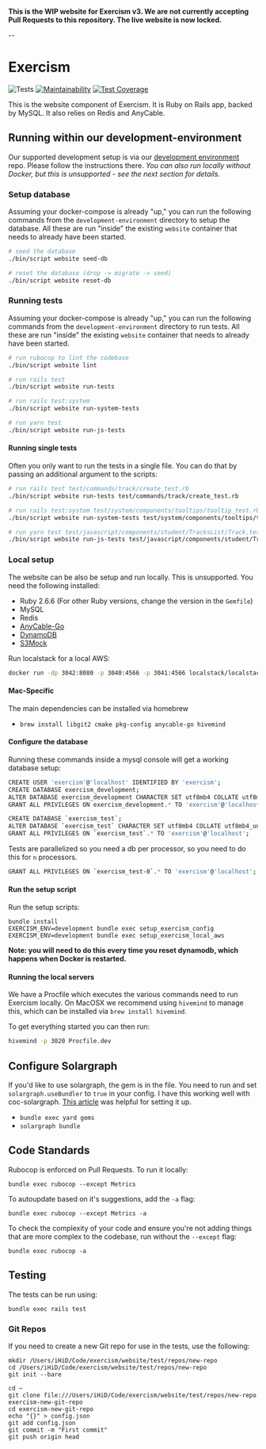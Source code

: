 **This is the WIP website for Exercism v3. We are not currently accepting Pull Requests to this repository. The live website is now locked.**

--

# Exercism

![Tests](https://github.com/exercism/website/workflows/Tests/badge.svg)
[![Maintainability](https://api.codeclimate.com/v1/badges/b47ec4d5081d8abb59fa/maintainability)](https://codeclimate.com/github/exercism/website/maintainability)
[![Test Coverage](https://api.codeclimate.com/v1/badges/b47ec4d5081d8abb59fa/test_coverage)](https://codeclimate.com/github/exercism/website/test_coverage)

This is the website component of Exercism. It is Ruby on Rails app, backed by MySQL. It also relies on Redis and AnyCable.

## Running within our development-environment

Our supported development setup is via our [development environment](https://github.com/exercism/development-environment) repo. Please follow the instructions there. _You can also run locally without Docker, but this is unsupported - see the next section for details._

### Setup database

Assuming your docker-compose is already "up," you can run the following commands from the `development-environment` directory to setup the database. All these are run "inside" the existing `website` container that needs to already have been started.

```sh
# seed the database
./bin/script website seed-db

# reset the database (drop -> migrate -> seed)
./bin/script website reset-db
```

### Running tests

Assuming your docker-compose is already "up," you can run the following commands from the `development-environment` directory to run tests. All these are run "inside" the existing `website` container that needs to already have been started.

```sh
# run rubocop to lint the codebase
./bin/script website lint

# run rails test
./bin/script website run-tests

# run rails test:system
./bin/script website run-system-tests

# run yarn test
./bin/script website run-js-tests
```

#### Running single tests

Often you only want to run the tests in a single file. You can do that by passing an additional argument to the scripts:

```bash
# run rails test test/commands/track/create_test.rb
./bin/script website run-tests test/commands/track/create_test.rb

# run rails test:system test/system/components/tooltips/tooltip_test.rb
./bin/script website run-system-tests test/system/components/tooltips/tooltip_test.rb

# run yarn test test/javascript/components/student/TracksList/Track.test.js
./bin/script website run-js-tests test/javascript/components/student/TracksList/Track.test.js
```

### Local setup

The website can be also be setup and run locally. This is unsupported.
You need the following installed:

- Ruby 2.6.6 (For other Ruby versions, change the version in the `Gemfile`)
- MySQL
- Redis
- [AnyCable-Go](https://github.com/anycable/anycable-go#installation)
- [DynamoDB](https://docs.aws.amazon.com/amazondynamodb/latest/developerguide/DynamoDBLocal.html)
- [S3Mock](https://github.com/adobe/s3mock)

Run localstack for a local AWS:

```bash
docker run -dp 3042:8080 -p 3040:4566 -p 3041:4566 localstack/localstack
```

#### Mac-Specific

The main dependencies can be installed via homebrew

- `brew install libgit2 cmake pkg-config anycable-go hivemind`

#### Configure the database

Running these commands inside a mysql console will get a working database setup:

```bash
CREATE USER 'exercism'@'localhost' IDENTIFIED BY 'exercism';
CREATE DATABASE exercism_development;
ALTER DATABASE exercism_development CHARACTER SET utf8mb4 COLLATE utf8mb4_unicode_ci;
GRANT ALL PRIVILEGES ON exercism_development.* TO 'exercism'@'localhost';

CREATE DATABASE `exercism_test`;
ALTER DATABASE `exercism_test` CHARACTER SET utf8mb4 COLLATE utf8mb4_unicode_ci;
GRANT ALL PRIVILEGES ON `exercism_test`.* TO 'exercism'@'localhost';
```

Tests are parallelized so you need a db per processor, so you need to do this for `n` processors.

```bash
GRANT ALL PRIVILEGES ON `exercism_test-0`.* TO 'exercism'@'localhost';
```

#### Run the setup script

Run the setup scripts:

```
bundle install
EXERCISM_ENV=development bundle exec setup_exercism_config
EXERCISM_ENV=development bundle exec setup_exercism_local_aws
```

**Note: you will need to do this every time you reset dynamodb, which happens when Docker is restarted.**

#### Running the local servers

We have a Procfile which executes the various commands need to run Exercism locally.
On MacOSX we recommend using `hivemind` to manage this, which can be installed via `brew install hivemind`.

To get everything started you can then run:

```bash
hivemind -p 3020 Procfile.dev
```

## Configure Solargraph

If you'd like to use solargraph, the gem is in the file. You need to run and set `solargraph.useBundler` to `true` in your config. I have this working well with coc-solargraph. [This article](http://blog.jamesnewton.com/setting-up-coc-nvim-for-ruby-development) was helpful for setting it up.

- `bundle exec yard gems`
- `solargraph bundle`

## Code Standards

Rubocop is enforced on Pull Requests. To run it locally:

```
bundle exec rubocop --except Metrics
```

To autoupdate based on it's suggestions, add the `-a` flag:

```
bundle exec rubocop --except Metrics -a
```

To check the complexity of your code and ensure you're not
adding things that are more complex to the codebase, run without the `--except` flag:

```
bundle exec rubocop -a
```

## Testing

The tests can be run using:

```
bundle exec rails test
```

### Git Repos

If you need to create a new Git repo for use in the tests, use the following:

```
mkdir /Users/iHiD/Code/exercism/website/test/repos/new-repo
cd /Users/iHiD/Code/exercism/website/test/repos/new-repo
git init --bare

cd ~
git clone file:///Users/iHiD/Code/exercism/website/test/repos/new-repo exercism-new-git-repo
cd exercism-new-git-repo
echo "{}" > config.json
git add config.json
git commit -m "First commit"
git push origin head
```
